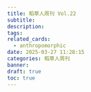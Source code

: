 ```yaml
---
title: 稻草人周刊 Vol.22
subtitle: 
description: 
tags:
related_cards:
  - anthropomorphic
date: 2025-03-27 11:28:15
categories: 稻草人周刊
banner: 
draft: true
toc: true
---
```


